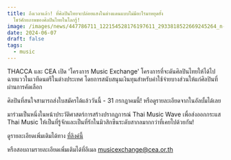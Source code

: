 ```yaml
---
title: ถึงเวลาแล้ว! ที่ศิลปินไทยจะปล่อยแสงในต่างแดนแบบไม่มีอะไรมาหยุดยั้ง
  โชว์ศักยภาพของศิลปินไทยในโลกรู้!
image: /images/news/447786711_122154528176197611_2933818522669245264_n-1-.jpg
date: 2024-06-07
draft: false
tags:
  - music
---
```

THACCA และ CEA เปิด 'โครงการ Music Exchange' โครงการที่จะดันศิลปินไทยให้ได้ไปฉายแววในเวทีดนตรีในต่างประเทศ โดยการสนับสนุนเงินทุนสำหรับค่าใช้จ่ายบางส่วนให้แก่ศิลปินที่ผ่านการคัดเลือก 

ศิลปินที่สนใจสามารถส่งใบสมัครได้แล้ววันนี้ - 31 กรกฎาคมนี้! หรือดูรายละเอียดจากในอัลบั้มได้เลย

มาร่วมเป็นหนึ่งในหน้าประวัติศาสตร์การสร้างปรากฏการณ์ Thai Music Wave เพื่อส่งออกกระแส Thai Music ให้เป็นที่รู้จักและเป็นที่รักในมิวสิกซีนระดับสากลมากกว่าที่เคยไปด้วยกัน!

ดูรายละเอียดเพิ่มเติมได้ทาง [ที่ลิงค์นี้](https://www.cea.or.th/th/single-project/open-call-music-exchange)

หรือสอบถามรายละเอียดเพิ่มเติมได้ที่อีเมล musicexchange@cea.or.th
